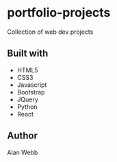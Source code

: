 # portfolio-projects

Collection of web dev projects

## Built with

* HTML5
* CSS3
* Javascript
* Bootstrap
* JQuery
* Python
* React

## Author

Alan Webb
